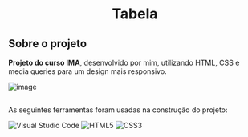 <h1 align="center"> Tabela </h1>

## Sobre o projeto

 **Projeto do curso IMA**, desenvolvido por mim, utilizando HTML, CSS e media queries para um design mais responsivo.

![image](https://user-images.githubusercontent.com/104572313/176507068-8523b436-0b39-4148-a8ce-f134684456bc.png)



##


As seguintes ferramentas foram usadas na construção do projeto:

![Visual Studio Code](https://img.shields.io/badge/Visual%20Studio%20Code-0078d7.svg?style=for-the-badge&logo=visual-studio-code&logoColor=white)
![HTML5](https://img.shields.io/badge/html5-%23E34F26.svg?style=for-the-badge&logo=html5&logoColor=white)
![CSS3](https://img.shields.io/badge/css3-%231572B6.svg?style=for-the-badge&logo=css3&logoColor=white)



